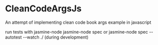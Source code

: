 CleanCodeArgsJs
===============

An attempt of implementing clean code book args example in javascript

run tests with jasmine-node
jasmine-node spec
or
jasmine-node spec --autotest --watch ./ (during development)
